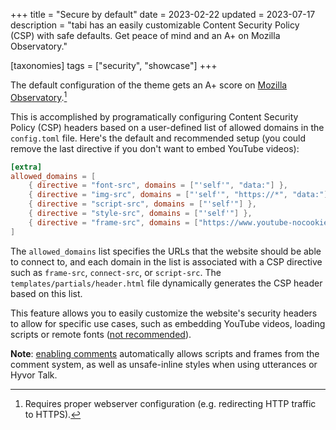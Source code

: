 +++
title = "Secure by default"
date = 2023-02-22
updated = 2023-07-17
description = "tabi has an easily customizable Content Security Policy (CSP) with safe defaults. Get peace of mind and an A+ on Mozilla Observatory."

[taxonomies]
tags = ["security", "showcase"]
+++

The default configuration of the theme gets an A+ score on [Mozilla Observatory](https://observatory.mozilla.org).[^1]

This is accomplished by programatically configuring Content Security Policy (CSP) headers based on a user-defined list of allowed domains in the `config.toml` file. Here's the default and recommended setup (you could remove the last directive if you don't want to embed YouTube videos):

```toml
[extra]
allowed_domains = [
    { directive = "font-src", domains = ["'self'", "data:"] },
    { directive = "img-src", domains = ["'self'", "https://*", "data:"] },
    { directive = "script-src", domains = ["'self'"] },
    { directive = "style-src", domains = ["'self'"] },
    { directive = "frame-src", domains = ["https://www.youtube-nocookie.com"] },
]
```

The `allowed_domains` list specifies the URLs that the website should be able to connect to, and each domain in the list is associated with a CSP directive such as `frame-src`, `connect-src`, or `script-src`. The `templates/partials/header.html` file dynamically generates the CSP header based on this list.

This feature allows you to easily customize the website's security headers to allow for specific use cases, such as embedding YouTube videos, loading scripts or remote fonts ([not recommended](https://www.albertovarela.net/blog/2022/11/stop-using-google-fonts/)).

**Note**: [enabling comments](@/blog/comments.md) automatically allows scripts and frames from the comment system, as well as unsafe-inline styles when using utterances or Hyvor Talk.

[^1]: Requires proper webserver configuration (e.g. redirecting HTTP traffic to HTTPS).
